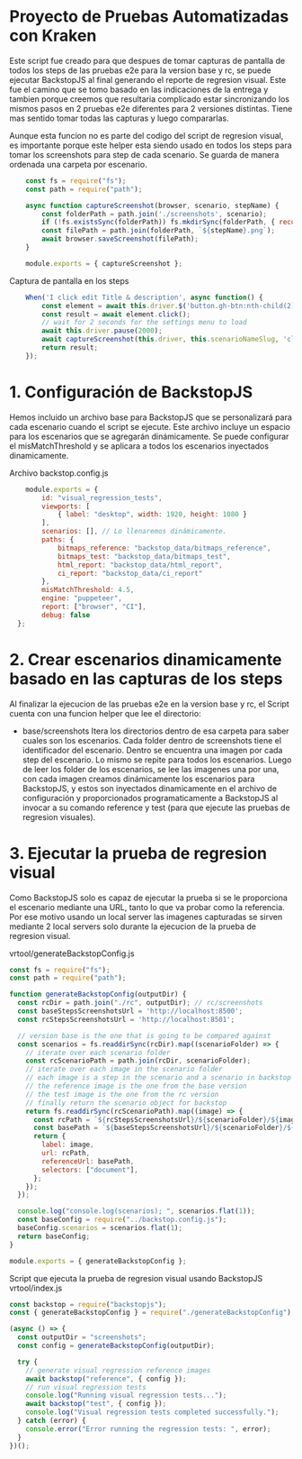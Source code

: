 # Proyecto de Pruebas Automatizadas con Kraken

Este script fue creado para que despues de tomar capturas de pantalla de todos los steps de las pruebas
e2e para la version base y rc, se puede ejecutar BackstopJS al final generando el reporte de regresion visual.
Este fue el camino que se tomo basado en las indicaciones de la entrega y tambien porque creemos que resultaria
complicado estar sincronizando los mismos pasos en 2 pruebas e2e diferentes para 2 versiones distintas. Tiene
mas sentido tomar todas las capturas y luego compararlas.

Aunque esta funcion no es parte del codigo del script de regresion visual, es importante porque este helper esta
siendo usado en todos los steps para tomar los screenshots para step de cada scenario. Se guarda de manera ordenada
una carpeta por escenario.
```javascript
    const fs = require("fs");
    const path = require("path");

    async function captureScreenshot(browser, scenario, stepName) {
        const folderPath = path.join('./screenshots', scenario);
        if (!fs.existsSync(folderPath)) fs.mkdirSync(folderPath, { recursive: true });
        const filePath = path.join(folderPath, `${stepName}.png`);
        await browser.saveScreenshot(filePath);
    }

    module.exports = { captureScreenshot };
```

Captura de pantalla en los steps
```javascript
    When('I click edit Title & description', async function() {
        const element = await this.driver.$('button.gh-btn:nth-child(2)');
        const result = await element.click();
        // wait for 2 seconds for the settings menu to load
        await this.driver.pause(2000);
        await captureScreenshot(this.driver, this.scenarioNameSlug, 'click-edit-title-description');
        return result;
    });
```

# 1. Configuración de BackstopJS

Hemos incluido un archivo base para BackstopJS que se personalizará para cada escenario cuando el script se ejecute. Este archivo incluye un espacio para los escenarios que se agregarán dinámicamente. Se puede configurar el 
misMatchThreshold y se aplicara a todos los escenarios inyectados dinamicamente.

Archivo backstop.config.js
```javascript
    module.exports = {
        id: "visual_regression_tests",
        viewports: [
            { label: "desktop", width: 1920, height: 1080 }
        ],
        scenarios: [], // Lo llenaremos dinámicamente.
        paths: {
            bitmaps_reference: "backstop_data/bitmaps_reference",
            bitmaps_test: "backstop_data/bitmaps_test",
            html_report: "backstop_data/html_report",
            ci_report: "backstop_data/ci_report"
        },
        misMatchThreshold: 4.5,
        engine: "puppeteer",
        report: ["browser", "CI"],
        debug: false
  };
```

# 2. Crear escenarios dinamicamente basado en las capturas de los steps
Al finalizar la ejecucion de las pruebas e2e en la version base y rc, el Script cuenta con una funcion helper que lee el directorio:
- base/screenshots
Itera los directorios dentro de esa carpeta para saber cuales son los escenarios. Cada folder dentro de screenshots tiene el identificador del escenario. Dentro se encuentra una imagen por cada step del escenario. Lo mismo se repite para todos los escenarios.
Luego de leer los folder de los escenarios, se lee las imagenes una por una, con cada imagen creamos dinámicamente los escenarios para BackstopJS, y estos son inyectados dinamicamente en el archivo de configuración y proporcionados
programaticamente a BackstopJS al invocar a su comando reference y test (para que ejecute las pruebas de regresion visuales).

# 3. Ejecutar la prueba de regresion visual
Como BackstopJS solo es capaz de ejecutar la prueba si se le proporciona el escenario mediante una URL, tanto lo que va probar como la referencia. Por ese motivo usando un local server las imagenes capturadas se sirven mediante 2 local servers solo durante la ejecucion de la prueba de regresion visual.

vrtool/generateBackstopConfig.js
```javascript
const fs = require("fs");
const path = require("path");

function generateBackstopConfig(outputDir) {
  const rcDir = path.join("./rc", outputDir); // rc/screenshots
  const baseStepsScreenshotsUrl = 'http://localhost:8500';
  const rcStepsScreenshotsUrl = 'http://localhost:8501';

  // version base is the one that is going to be compared against
  const scenarios = fs.readdirSync(rcDir).map((scenarioFolder) => {
    // iterate over each scenario folder
    const rcScenarioPath = path.join(rcDir, scenarioFolder);
    // iterate over each image in the scenario folder
    // each image is a step in the scenario and a scenario in backstop
    // the reference image is the one from the base version
    // the test image is the one from the rc version
    // finally return the scenario object for backstop
    return fs.readdirSync(rcScenarioPath).map((image) => {
      const rcPath = `${rcStepsScreenshotsUrl}/${scenarioFolder}/${image}`;
      const basePath = `${baseStepsScreenshotsUrl}/${scenarioFolder}/${image}`;
      return {
        label: image,
        url: rcPath,
        referenceUrl: basePath,
        selectors: ["document"],
      };
    });
  });

  console.log("console.log(scenarios); ", scenarios.flat(1));
  const baseConfig = require("../backstop.config.js");
  baseConfig.scenarios = scenarios.flat(1);
  return baseConfig;
}

module.exports = { generateBackstopConfig };
```

Script que ejecuta la prueba de regresion visual usando BackstopJS
vrtool/index.js
```javascript
const backstop = require("backstopjs");
const { generateBackstopConfig } = require("./generateBackstopConfig");

(async () => {
  const outputDir = "screenshots";
  const config = generateBackstopConfig(outputDir);

  try {
    // generate visual regression reference images
    await backstop("reference", { config });
    // run visual regression tests
    console.log("Running visual regression tests...");
    await backstop("test", { config });
    console.log("Visual regression tests completed successfully.");
  } catch (error) {
    console.error("Error running the regression tests: ", error);
  }
})();
```